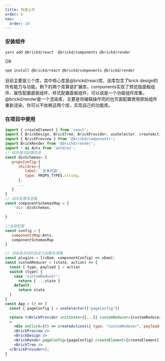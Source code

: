 ```yaml
---
title: 快速上手
order: 9
nav:
  order: 10
---
```

### 安装组件

```bash
yarn add @brickd/react  @brickd/components @brickd/render
```
OR
```bash
npm install @brickd/react @brickd/components @brickd/render
```
目前主要是三个库，其中核心库是@brickd/react库，该库包含了brick design的所有能力与功能。剩下的两个库算是扩展库，components实现了预览版面板组件、属性配置面板组件、样式配置面板组件，可以说是一个功能组件库集，
@brickd/render是一个渲染库，主要是将编辑操作完的也页面配置使用原始组件重新渲染，你可以不依赖这两个库，实现自己的功能库。
### 在项目中使用
```jsx | pure
import { createElement } from 'react';
import { BrickDesign, BrickTree, BrickProvider, useSelector, createActions,PROPS_TYPES } from '@brickd/react';
import { BrickPreview } from '@brickd/components';
import BrickRender from '@brickd/render';
import * as Ants from 'antd/es';
// 组件属性配置信息
const divSchemas= {
   propsConfig:{
      children:{
         label: '文本内容',
         type: PROPS_TYPES.string,
      },
      ...
   }
}
// 组件配置信息集
const componentSchemasMap = {
	'div':divSchemas,
     ...
}
 
//全局配置
const config = {
   componentsMap:Ants,
   componentSchemasMap
}

// 渲染库支持的自定义函数处理集
const plugins = [(vDom, componentConfig) => vDom];
const customReducer = (state, action) => {
  const { type, payload } = action
  switch (type) {
    case 'customReducer':
      return { ...state }
    default:
      return state
  }
}
const App = () => {
  const { pageConfig } = useSelector(['pageConfig'])

  return (<BrickProvider initState={{...}} customReducer={customReducer} config={config} warn={(msg) => message.warning(msg)}
  >
    <div onClick={() => createActions({ type: "customReducer", payload: { ... } })}> 出发action</div>
    <BrickPreview />
    <BrickDesign />
    <BrickRender pageConfig={pageConfig} createElement={createElement} plugins={plugins} />
    <BrickTree />
  </BrickProvider>);
}
```
